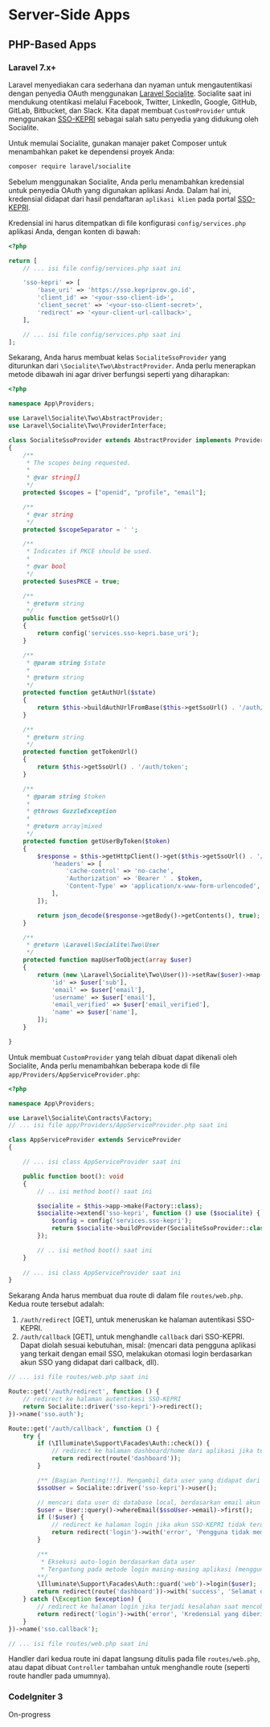 # Server-Side Apps

## PHP-Based Apps

### Laravel 7.x+

Laravel menyediakan cara sederhana dan nyaman untuk mengautentikasi dengan penyedia OAuth menggunakan [Laravel Socialite](https://laravel.com/docs/socialite). Socialite saat ini mendukung otentikasi melalui Facebook, Twitter, LinkedIn, Google, GitHub, GitLab, Bitbucket, dan Slack. Kita dapat membuat `CustomProvider` untuk menggunakan [SSO-KEPRI](`https://sso.kepriprov.go.id`) sebagai salah satu penyedia yang didukung oleh Socialite.

Untuk memulai Socialite, gunakan manajer paket Composer untuk menambahkan paket ke dependensi proyek Anda:
```bash
composer require laravel/socialite
```

Sebelum menggunakan Socialite, Anda perlu menambahkan kredensial untuk penyedia OAuth yang digunakan aplikasi Anda. Dalam hal ini, kredensial didapat dari hasil pendaftaran `aplikasi klien` pada portal [SSO-KEPRI](`https://sso.kepriprov.go.id`).

Kredensial ini harus ditempatkan di file konfigurasi `config/services.php` aplikasi Anda, dengan konten di bawah:

```php
<?php

return [
    // ... isi file config/services.php saat ini

    'sso-kepri' => [
        'base_uri' => 'https://sso.kepriprov.go.id',
        'client_id' => '<your-sso-client-id>',
        'client_secret' => '<your-sso-client-secret>',
        'redirect' => '<your-client-url-callback>',
    ],

    // ... isi file config/services.php saat ini
];
```

Sekarang, Anda harus membuat kelas `SocialiteSsoProvider` yang diturunkan dari `\Socialite\Two\AbstractProvider`. Anda perlu menerapkan metode dibawah ini agar driver berfungsi seperti yang diharapkan:

```php
<?php

namespace App\Providers;

use Laravel\Socialite\Two\AbstractProvider;
use Laravel\Socialite\Two\ProviderInterface;

class SocialiteSsoProvider extends AbstractProvider implements ProviderInterface
{
    /**
     * The scopes being requested.
     *
     * @var string[]
     */
    protected $scopes = ["openid", "profile", "email"];

    /**
     * @var string
     */
    protected $scopeSeparator = ' ';

    /**
     * Indicates if PKCE should be used.
     *
     * @var bool
     */
    protected $usesPKCE = true;

    /**
     * @return string
     */
    public function getSsoUrl()
    {
        return config('services.sso-kepri.base_uri');
    }

    /**
     * @param string $state
     *
     * @return string
     */
    protected function getAuthUrl($state)
    {
        return $this->buildAuthUrlFromBase($this->getSsoUrl() . '/auth/authorize', $state);
    }

    /**
     * @return string
     */
    protected function getTokenUrl()
    {
        return $this->getSsoUrl() . '/auth/token';
    }

    /**
     * @param string $token
     *
     * @throws GuzzleException
     *
     * @return array|mixed
     */
    protected function getUserByToken($token)
    {
        $response = $this->getHttpClient()->get($this->getSsoUrl() . '/userinfo', [
            'headers' => [
                'cache-control' => 'no-cache',
                'Authorization' => 'Bearer ' . $token,
                'Content-Type' => 'application/x-www-form-urlencoded',
            ],
        ]);

        return json_decode($response->getBody()->getContents(), true);
    }

    /**
     * @return \Laravel\Socialite\Two\User
     */
    protected function mapUserToObject(array $user)
    {
        return (new \Laravel\Socialite\Two\User())->setRaw($user)->map([
            'id' => $user['sub'],
            'email' => $user['email'],
            'username' => $user['email'],
            'email_verified' => $user['email_verified'],
            'name' => $user['name'],
        ]);
    }

}
```

Untuk membuat `CustomProvider` yang telah dibuat dapat dikenali oleh Socialite, Anda perlu menambahkan beberapa kode di file `app/Providers/AppServiceProvider.php`:

```php
<?php

namespace App\Providers;

use Laravel\Socialite\Contracts\Factory;
// ... isi file app/Providers/AppServiceProvider.php saat ini

class AppServiceProvider extends ServiceProvider
{

    // ... isi class AppServiceProvider saat ini

    public function boot(): void
    {
        // .. isi method boot() saat ini

        $socialite = $this->app->make(Factory::class);
        $socialite->extend('sso-kepri', function () use ($socialite) {
            $config = config('services.sso-kepri');
            return $socialite->buildProvider(SocialiteSsoProvider::class, $config);
        });

        // .. isi method boot() saat ini
    }
    
    // ... isi class AppServiceProvider saat ini
}
```

Sekarang Anda harus membuat dua route di dalam file `routes/web.php`. Kedua route tersebut adalah:
1. `/auth/redirect` [GET], untuk meneruskan ke halaman autentikasi SSO-KEPRI.  
2. `/auth/callback` [GET], untuk menghandle `callback` dari SSO-KEPRI. Dapat diolah sesuai kebutuhan, misal: (mencari data pengguna aplikasi yang terkait dengan email SSO, melakukan otomasi login berdasarkan akun SSO yang didapat dari callback, dll).  

```php
// ... isi file routes/web.php saat ini

Route::get('/auth/redirect', function () {
    // redirect ke halaman autentikasi SSO-KEPRI
    return Socialite::driver('sso-kepri')->redirect();
})->name('sso.auth');

Route::get('/auth/callback', function () {
    try {
        if (\Illuminate\Support\Facades\Auth::check()) {
            // redirect ke halaman dashboard/home dari aplikasi jika terdapat sesi aktif
            return redirect(route('dashboard')); 
        }

        /** [Bagian Penting!!!]. Mengambil data user yang didapat dari callback SSO-KEPRI **/
        $ssoUser = Socialite::driver('sso-kepri')->user();

        // mencari data user di database local, berdasarkan email akun SSO-KEPRI
        $user = User::query()->whereEmail($ssoUser->email)->first();
        if (!$user) {
            // redirect ke halaman login jika akun SSO-KEPRI tidak terdaftar sebagai pengguna aplikasi
            return redirect('login')->with('error', 'Pengguna tidak memiliki akses pada aplikasi ini.');
        }

        /** 
         * Eksekusi auto-login berdasarkan data user 
         * Tergantung pada metode login masing-masing aplikasi (menggunakan Sanctum, Passport, Auth, dll) 
        **/
        \Illuminate\Support\Facades\Auth::guard('web')->login($user);
        return redirect(route('dashboard'))->with('success', 'Selamat datang, '.$user->name);
    } catch (\Exception $exception) {
        // redirect ke halaman login jika terjadi kesalahan saat mencoba mendapatkan akun SSO-KEPRI
        return redirect('login')->with('error', 'Kredensial yang diberikan tidak valid.');
    }
})->name('sso.callback');

// ... isi file routes/web.php saat ini
```

Handler dari kedua route ini dapat langsung ditulis pada file `routes/web.php`, atau dapat dibuat `Controller` tambahan untuk menghandle route (seperti route handler pada umumnya).

### CodeIgniter 3

On-progress